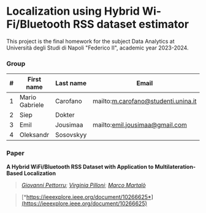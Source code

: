 # Localization using Hybrid Wi-Fi/Bluetooth RSS dataset estimator
This project is the final homework for the subject Data Analytics at Università degli Studi di Napoli "Federico II", academic year 2023-2024.

### Group

| # | First name | Last name | Email |
| --- | --- | --- | --- |
| 1 | Mario Gabriele | Carofano | mailto:m.carofano@studenti.unina.it |
| 2 | Siep | Dokter |  |
| 3 | Emil | Jousimaa | mailto:emil.jousimaa@gmail.com |
| 4 | Oleksandr | Sosovskyy |  |

### Paper
**A Hybrid WiFi/Bluetooth RSS Dataset with Application to Multilateration-Based Localization**
> [*Giovanni Pettorru*](https://ieeexplore.ieee.org/author/37088581795); [*Virginia Pilloni*](https://ieeexplore.ieee.org/author/38234630200); [*Marco Martalò*](https://ieeexplore.ieee.org/author/37089271182)
>

> [*https://ieeexplore.ieee.org/document/10266625*](https://ieeexplore.ieee.org/document/10266625)
>